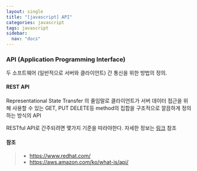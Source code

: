 ```yaml
---
layout: single
title: "[javascript] API"
categories: javascript
tags: javascript
sidebar:
  nav: "docs"
---
```


### API (Application Programming Interface)

두 소프트웨어 (일반적으로 서버와 클라이언트) 간 통신을 위한 방법의 정의. 



#### REST API

Representational State Transfer 의 줄임말로 클라이언트가 서버 데이터 접근을 위해 사용할 수 있는 GET, PUT DELETE등 method의 집합을 구조적으로 깔끔하게 정의하는 방식의 API 

RESTful API로 간주되려면 몇가지 기준을 따라야한다.  자세한 정보는 [링크](https://www.redhat.com/ko/topics/api/what-is-a-rest-api) 참조



#### 참조

> - https://www.redhat.com/
> - https://aws.amazon.com/ko/what-is/api/

